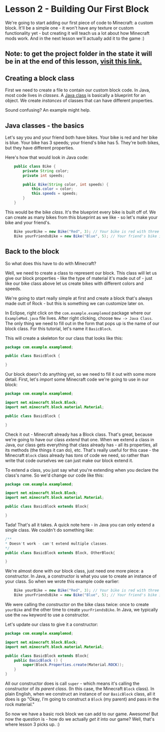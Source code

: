 # Lesson 2 - Building Our First Block

We're going to start adding our first piece of code to Minecraft: a custom block. It'll be a simple one - it won't have any texture or custom functionality yet - but creating it will teach us a lot about how Minecraft mods work. And in the next lesson we'll actually add it to the game :)

## Note: to get the project folder in the state it will be in at the end of this lesson, [visit this link.](https://github.com/KiaFarhang/minecraft-modding/tree/lesson-2/code) ##

## Creating a block class

First we need to create a file to contain our custom block code. In Java, most code lives in _classes_. A [Java class](https://docs.oracle.com/javase/tutorial/java/concepts/class.html) is basically a blueprint for an object. We create _instances_ of classes that can have different properties.

Sound confusing? An example might help.

## Java classes - the basics

Let's say you and your friend both have bikes. Your bike is red and her bike is blue. Your bike has 3 speeds; your friend's bike has 5. They're both bikes, but they have different properties.

Here's how that would look in Java code:

```java
    public class Bike {
        private String color;
        private int speeds;

        public Bike(String color, int speeds) {
            this.color = color;
            this.speeds = speeds;
        }
    }
```

This would be the bike _class_. It's the blueprint every bike is built off of. We can create as many bikes from this blueprint as we like - so let's make your bike and your friend's.

```java
    Bike yourBike = new Bike("Red", 3); // Your bike is red with three speeds
    Bike yourFriendsBike = new Bike("Blue", 5); // Your friend's bike is blue with 5 speeds
```

## Back to the block

So what does this have to do with Minecraft?

Well, we need to create a class to represent our block. This class will let us give our block properties - like the type of material it's made out of - just like our bike class above let us create bikes with different colors and speeds.

We're going to start really simple at first and create a block that's always made outt of Rock - but this is something we can customize later on.

In Eclipse, right click on the `com.example.examplemod` package where our `ExampleMod.java` file lives. After right clicking, choose `New -> Java Class`. The only thing we need to fill out in the form that pops up is the name of our block class. For this tutorial, let's name it `BasicBlock`.

This will create a skeleton for our class that looks like this:

```java
package com.example.examplemod;

public class BasicBlock {

}
```

Our block doesn't do anything yet, so we need to fill it out with some more detail. First, let's _import_ some Minecraft code we're going to use in our block:

```java
package com.example.examplemod;

import net.minecraft.block.Block;
import net.minecraft.block.material.Material;

public class BasicBlock {

}
```

Check it out - Minecraft already has a Block class. That's great, because we're going to have our class _extend_ that one. When we extend a class in Java, our class gets everything that class already has - all its properties, all its methods (the things it can do), etc. That's really useful for this case - the Minecraft `Block` class already has _tons_ of code we need, so rather than write that code ourselves we can just make our block extend it.

To extend a class, you just say what you're extending when you declare the class's name. So we'd change our code like this:

```java
package com.example.examplemod;

import net.minecraft.block.Block;
import net.minecraft.block.material.Material;

public class BasicBlock extends Block{

}
```

Tada! That's all it takes. A quick note here - in Java you can only extend a single class. We couldn't do something like:

```java
/**
* Doesn't work - can't extend multiple classes.
*/
public class BasicBlock extends Block, OtherBlock{

}
```

We're almost done with our block class, just need one more piece: a constructor. In Java, a constructor is what you use to create an instance of your class. So when we wrote this example code earlier:

```java
    Bike yourBike = new Bike("Red", 3); // Your bike is red with three speeds
    Bike yourFriendsBike = new Bike("Blue", 5); // Your friend's bike is blue with 5 speeds
```

We were calling the _constructor_ on the bike class twice: once to create `yourBike` and the other time to create `yourFriendsBike`. In Java, we typically use the `new` keyword to use a constructor.

Let's update our class to give it a constructor:

```java
package com.example.examplemod;

import net.minecraft.block.Block;
import net.minecraft.block.material.Material;

public class BasicBlock extends Block{
    public BasicBlock () {
		super(Block.Properties.create(Material.ROCK));
	}
}
```

All our constructor does is call `super` - which means it's calling the constructor of _its parent class_. (In this case, the Minecraft `Block` class). In plain English, when we construct an instance of our `BasicBlock` class, all it does is go "Okay, I'm going to construct a `Block` (my parent) and pass in the rock material."

So now we have a basic rock block we can add to our game. Awesome! But now the question is - how do we actually _get it_ into our game? Well, that's where lesson 3 picks up. :)